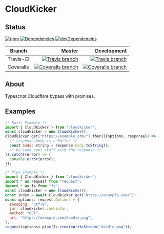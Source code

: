 # CloudKicker

## Status
[![npm](https://img.shields.io/npm/v/cloudkicker.svg?style=flat-square)](https://www.npmjs.com/package/cloudkicker) [![Dependencies](https://img.shields.io/david/jrjparks/cloudkicker.svg?style=flat-square)](https://david-dm.org/jrjparks/cloudkicker) [![devDependencies](https://img.shields.io/david/dev/jrjparks/cloudkicker.svg?style=flat-square)](https://david-dm.org/jrjparks/cloudkicker?type=dev)

| Branch | Master | Development |
| - | -: | -: |
| Travis-CI | [![Travis branch](https://img.shields.io/travis/jrjparks/cloudkicker/master.svg?style=flat-square)](https://travis-ci.org/jrjparks/cloudkicker) | [![Travis branch](https://img.shields.io/travis/jrjparks/cloudkicker/development.svg?style=flat-square)](https://travis-ci.org/jrjparks/cloudkicker) |
| Coveralls | [![Coveralls branch](https://img.shields.io/coveralls/jrjparks/cloudkicker/master.svg?style=flat-square)](https://coveralls.io/github/jrjparks/cloudkicker?branch=master) | [![Coveralls branch](https://img.shields.io/coveralls/jrjparks/cloudkicker/development.svg?style=flat-square)](https://coveralls.io/github/jrjparks/cloudkicker?branch=development) |

## About
Typescript Cloudflare bypass with promises.

## Examples
```javascript
/* Basic Example */
import { CloudKicker } from "cloudkicker";
const cloudkicker = new CloudKicker();
cloudkicker.get("https://example.com/").then(({options, response}) => {
  /* response.body is a Buffer */
  const body: string = response.body.toString();
  /* Do some cool stuff with the response */
}).catch((error) => {
  console.error(error);
});
```

```javascript
/* Pipe Example */
import { CloudKicker } from "cloudkicker";
import * as request from "request";
import * as fs from "fs";
const cloudkicker = new CloudKicker();
const index = await cloudkicker.get("https://example.com/");
const options: request.Options = {
  encoding: "utf-8",
  jar: cloudkicker.cookieJar,
  method: "GET",
  url: "https://example.com/doodle.png",
};
request(options).pipe(fs.createWriteStream("doodle.png"));
```
